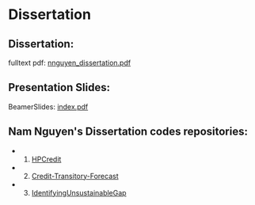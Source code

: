 # Dissertation

## Dissertation: 
fulltext pdf: [nnguyen_dissertation.pdf](../Dissertation_pdfbook/dissertation/docs/nnguyen_dissertation.pdf)

## Presentation Slides: 
BeamerSlides: [index.pdf](../BeamerSlides/index.pdf)

## Nam Nguyen's Dissertation codes repositories:
- 1. [HPCredit](https://github.com/NamNguyen-hub/HPCredit)
- 2. [Credit-Transitory-Forecast](https://github.com/NamNguyen-hub/Credit-Transitory-Forecast)
- 3. [IdentifyingUnsustainableGap](https://github.com/NamNguyen-hub/IdentifyingUnsustainableGap)
